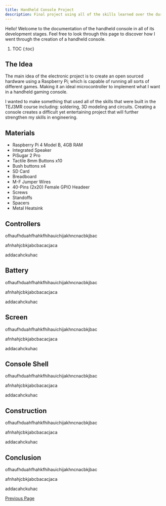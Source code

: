 ```yaml
---
title: Handheld Console Project
description: Final project using all of the skills learned over the duration of the TEJ3MR course.
---
```


Hello! Welcome to the documentation of the handheld console in all of its development stages. Feel free to look through this page to discover how I went through the creation of a handheld console. 

1. TOC
{:toc}

## The Idea

The main idea of the electronic project is to create an open sourced hardware using a Raspberry Pi; which is capable of running all sorts of different games. Making it an ideal microcontroller to implement what I want in a handheld gaming console. 

I wanted to make something that used all of the skills that were built in the TEJ3MR course including: soldering, 3D modeling and circuits. Creating a console creates a difficult yet entertaining project that will further strengthen my skills in engineering.

## Materials

- Raspberry Pi 4 Model B, 4GB RAM
- Integrated Speaker
- PiSugar 2 Pro
- Tactile 8mm Buttons x10
- Bush buttons x4
- SD Card
- Breadboard
- M-F Jumper Wires
- 40-Pins (2x20) Female GPIO Headeer
- Screws
- Standoffs
- Spacers
- Metal Heatsink

## Controllers

ofhaufhduahfhahkfhihauichijakhncnacbkjbac

afnhahjcbkjabcbacacjaca

addacahckuhac

## Battery

ofhaufhduahfhahkfhihauichijakhncnacbkjbac

afnhahjcbkjabcbacacjaca

addacahckuhac

## Screen

ofhaufhduahfhahkfhihauichijakhncnacbkjbac

afnhahjcbkjabcbacacjaca

addacahckuhac

## Console Shell

ofhaufhduahfhahkfhihauichijakhncnacbkjbac

afnhahjcbkjabcbacacjaca

addacahckuhac

## Construction

ofhaufhduahfhahkfhihauichijakhncnacbkjbac

afnhahjcbkjabcbacacjaca

addacahckuhac

## Conclusion

ofhaufhduahfhahkfhihauichijakhncnacbkjbac

afnhahjcbkjabcbacacjaca

addacahckuhac

[Previous Page](./)